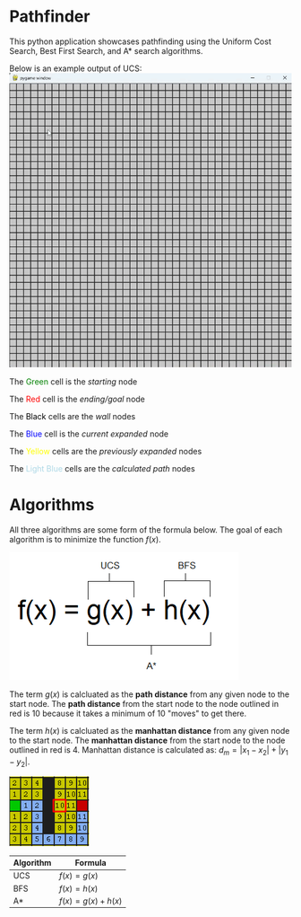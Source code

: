 # Pathfinder
This python application showcases pathfinding using the Uniform Cost Search, Best First Search, and A* search algorithms.

Below is an example output of UCS:
![](/images/default.gif)

The <span style="color:green">Green</span> cell is the *starting* node

The <span style="color:red">Red</span> cell is the *ending/goal* node

The <span style="color:black">Black</span> cells are the *wall* nodes

The <span style="color:blue">Blue</span> cell is the *current expanded* node

The <span style="color:yellow">Yellow</span> cells are the *previously expanded* nodes

The <span style="color:lightblue">Light Blue</span> cells are the *calculated path* nodes


# Algorithms
All three algorithms are some form of the formula below. The goal of each algorithm is to minimize the function $f(x)$.

![](/images/formula.png)

The term $g(x)$ is calcluated as the **path distance** from any given node to the start node. The **path distance** from the start node to the node outlined in red is 10 because it takes a minimum of 10 "moves" to get there.

The term $h(x)$ is calcluated as the **manhattan distance** from any given node to the start node. The **manhattan distance** from the start node to the node outlined in red is 4. Manhattan distance is calculated as: $d_m = |x_1-x_2| + |y_1-y_2|$.

![](/images/distance.png)

|Algorithm|Formula|
|------|------|
|UCS|$f(x) = g(x)$|
|BFS|$f(x) = h(x)$|
|A*|$f(x) = g(x) + h(x)$|